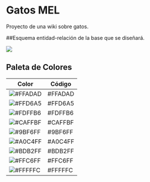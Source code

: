 # Gatos MEL
Proyecto de una wiki sobre gatos.

##Esquema entidad-relación de la base que se diseñará.

[![](https://mermaid.ink/img/pako:eNq1lE1uwjAQha9ieQ0XyC4CqqJWqApRVaFIaGoPwW1iR06yaIEjddVdt1ysnoTwJyNUVWRje_zl-c1M4hUXRiIPONqhgtRCnmjmniichVO2ahf0jCcxU5I9PbCEjyXqSi2UAGks2_5oJUzCD-xzGA3uw4hpk79adC9M2olElgGz8Ak-2liVonb0Y52CJbiNHLPx6CV2O6WwqhDKED3sVttv7Tlhk-h2EkfhOL5RSgIsiArt9qusnMTfHV8Q2JsfhLewnrEUqhOWdFGCdNSIBh_T6QmTufMSPmhGIgvM4A3P9agbc2f2jsxGuECLWihg4PsYrpULpKIwZKw0lMSZv-OCzf_XcWJJ2mvdX7mui6pp4sWcrzW7_ffW637frNrOB05FGGcX9b68zcYB6rIl9ITbxf0kloTxHs_R5qCkuwiacjmNJeZOgyAJ9p2wjeOgrsz0QwseVLbGHremTpc8WEBWulVdSKhwd5HsowXomTHdevMLvK9l2Q?type=png)](https://mermaid.live/edit#pako:eNq1lE1uwjAQha9ieQ0XyC4CqqJWqApRVaFIaGoPwW1iR06yaIEjddVdt1ysnoTwJyNUVWRje_zl-c1M4hUXRiIPONqhgtRCnmjmniichVO2ahf0jCcxU5I9PbCEjyXqSi2UAGks2_5oJUzCD-xzGA3uw4hpk79adC9M2olElgGz8Ak-2liVonb0Y52CJbiNHLPx6CV2O6WwqhDKED3sVttv7Tlhk-h2EkfhOL5RSgIsiArt9qusnMTfHV8Q2JsfhLewnrEUqhOWdFGCdNSIBh_T6QmTufMSPmhGIgvM4A3P9agbc2f2jsxGuECLWihg4PsYrpULpKIwZKw0lMSZv-OCzf_XcWJJ2mvdX7mui6pp4sWcrzW7_ffW637frNrOB05FGGcX9b68zcYB6rIl9ITbxf0kloTxHs_R5qCkuwiacjmNJeZOgyAJ9p2wjeOgrsz0QwseVLbGHremTpc8WEBWulVdSKhwd5HsowXomTHdevMLvK9l2Q)


## Paleta de Colores

| Color    | Código  |
|----------|---------|
| ![#FFADAD](https://via.placeholder.com/50/FFADAD/000000?text=+) | #FFADAD |
| ![#FFD6A5](https://via.placeholder.com/50/FFD6A5/000000?text=+) | #FFD6A5 |
| ![#FDFFB6](https://via.placeholder.com/50/FDFFB6/000000?text=+) | #FDFFB6 |
| ![#CAFFBF](https://via.placeholder.com/50/CAFFBF/000000?text=+) | #CAFFBF |
| ![#9BF6FF](https://via.placeholder.com/50/9BF6FF/000000?text=+) | #9BF6FF |
| ![#A0C4FF](https://via.placeholder.com/50/A0C4FF/000000?text=+) | #A0C4FF |
| ![#BDB2FF](https://via.placeholder.com/50/BDB2FF/000000?text=+) | #BDB2FF |
| ![#FFC6FF](https://via.placeholder.com/50/FFC6FF/000000?text=+) | #FFC6FF |
| ![#FFFFFC](https://via.placeholder.com/50/FFFFFC/000000?text=+) | #FFFFFC |

